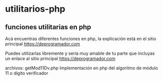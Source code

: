 # utilitarios-php

funciones utilitarias en php
-----------------------------

Acá encuentras diferentes funciones en php, la explicación está en el sitio principal https://deprogramador.com

Puedes utilizarlas libremente y sería muy amable de tu parte que incluyas un enlace al sitio principal https://deprogramador.com




archivos:
   getMod11Dv.php    Implementación en php del algoritmo de módulo 11 o digito verificador


